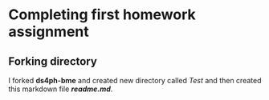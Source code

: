 # Completing first homework assignment

## Forking directory

I forked **ds4ph-bme** and created new directory called *Test* and then created this markdown file ***readme.md***.
